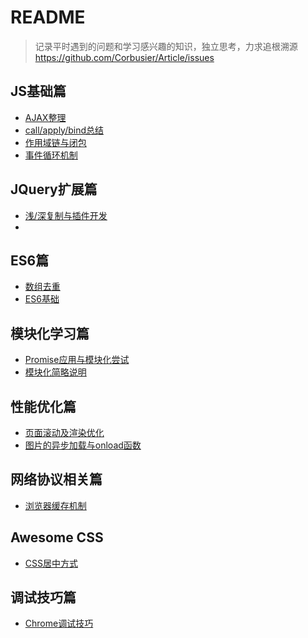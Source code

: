 ﻿# README

> 记录平时遇到的问题和学习感兴趣的知识，独立思考，力求追根溯源    https://github.com/Corbusier/Article/issues

##  JS基础篇

 - [AJAX整理](https://github.com/Corbusier/Article/issues/1)
 - [call/apply/bind总结](https://github.com/Corbusier/Article/issues/5)
 - [作用域链与闭包](https://github.com/Corbusier/Article/issues/6)
 - [事件循环机制](https://github.com/Corbusier/Article/issues/11)

##  JQuery扩展篇

 - [浅/深复制与插件开发](https://github.com/Corbusier/Article/issues/9)
 - [](https://github.com/Corbusier/Article/issues/15)

## ES6篇

 - [数组去重](https://github.com/Corbusier/Article/issues/7)
 - [ES6基础](https://github.com/Corbusier/Article/issues/3)

## 模块化学习篇

 - [Promise应用与模块化尝试](https://github.com/Corbusier/Article/issues/4)
 - [模块化简略说明](https://github.com/Corbusier/Article/issues/14)
 
## 性能优化篇
 - [页面滚动及渲染优化](https://github.com/Corbusier/Article/issues/10)
 - [图片的异步加载与onload函数](https://github.com/Corbusier/Article/issues/13)

## 网络协议相关篇

 - [浏览器缓存机制](https://github.com/Corbusier/Article/issues/8)
 
## Awesome CSS
 - [CSS居中方式](https://github.com/Corbusier/Article/issues/2)
 
## 调试技巧篇
 - [Chrome调试技巧](https://github.com/Corbusier/Article/issues/12)
